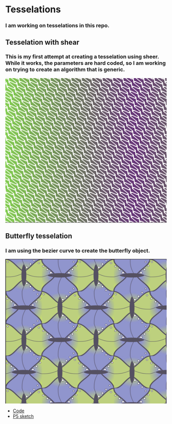 # Tesselations

### I am working on tesselations in this repo.  

## Tesselation with shear

### This is my first attempt at creating a tesselation  using sheer.  While it works, the parameters are hard coded, so I am working on trying to create an algorithm that is generic.

<img class="img" src="assets/first.jpg" alt="Tesselation using shear" style=" display: block;
    margin-left: auto;
    margin-right: auto;" width="800" height="450">

## Butterfly tesselation

### I am using the bezier curve to create the butterfly object.  

<img class="img" src="assets/butterfly_spots.jpg" alt="Butterfly tesselation" style=" display: block;
    margin-left: auto;
    margin-right: auto;" width="800" height="450">

- [Code]()
- [P5 sketch]()
